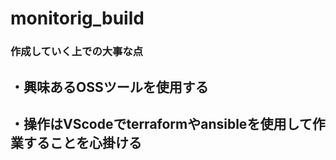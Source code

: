 # monitorig_build

### 作成していく上での大事な点

## ・興味あるOSSツールを使用する

## ・操作はVScodeでterraformやansibleを使用して作業することを心掛ける

